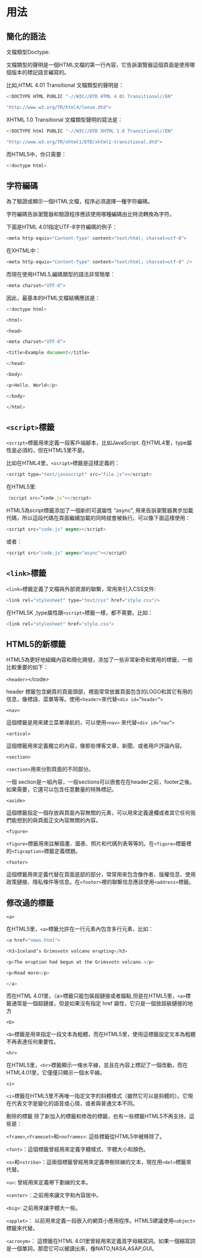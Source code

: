 # 用法

## 簡化的語法

文檔類型Doctype:

文檔類型的聲明是一個HTML文檔的第一行內容，它告訴瀏覽器這個頁面是使用哪個版本的標記語言編寫的。

比如,HTML 4.01 Transitional 文檔類型的聲明是：

```javascript
<!DOCTYPE HTML PUBLIC "-//W3C//DTD HTML 4.01 Transitional//EN"

"http://www.w3.org/TR/html4/loose.dtd">
```

XHTML 1.0 Transitional 文檔類型聲明的寫法是：

```javascript
<!DOCTYPE html PUBLIC "-//W3C//DTD XHTML 1.0 Transitional//EN"

"http://www.w3.org/TR/xhtml1/DTD/xhtml1-transitional.dtd">
```

而HTML5中，你只需要：

```javascript
<!doctype html>
```

## 字符編碼

為了驗證或顯示一個HTML文檔，程序必須選擇一種字符編碼。

字符編碼告訴瀏覽器和驗證程序應該使用哪種編碼由比特流轉換為字符。

下面是HTML 4.01指定UTF-8字符編碼的例子：

```javascript
<meta http-equiv="Content-Type" content="text/html; charset=utf-8">
```

在XHTML中：

```javascript
<meta http-equiv="Content-Type" content="text/html; charset=utf-8" />
```

而現在使用HTML5,編碼類型的語法非常簡單：

```javascript
<meta charset="UTF-8">
```

因此，最基本的HTML文檔結構應該是：

```javascript
<!doctype html>

<html>

<head>

<meta charset="UTF-8">

<title>Example document</title>

</head>

<body>

<p>Hello, World</p>

</body>

</html>
```

## `<script>`標籤

`<script>`標籤用來定義一段客戶端腳本，比如JavaScript. 在HTML4里，type屬性是必須的，但在HTML5里不是。

比如在HTML4里，`<script>`標籤是這樣定義的：

```javascript
<script type="text/javascript" src="file.js"></script>
```

在HTML5里:

```javascript
〈script src=”code.js”></script>
```

HTML5為script標籤添加了一個新的可選屬性 “async”, 用來告訴瀏覽器異步加載代碼，所以這段代碼在頁面繼續加載的同時就會被執行。可以像下面這樣使用：

```javascript
<script src="code.js" async></script>
```

或者：

```javascript
<script src="code.js" async="async"></script〉
```

## `<link>`標籤

`<link>`標籤定義了文檔與外部資源的聯繫，常用來引入CSS文件:

```javascript
<link rel="stylesheet" type="text/css" href="style.css"/>
```

在HTML5K ,type屬性跟`<script>`標籤一樣，都不需要。比如：

```javascript
<link rel="stylesheet" href="style.css">
```

## HTML5的新標籤

HTML5為更好地組織內容和簡化開發，添加了一些非常新奇和實用的標籤，一些比較重要的如下：

`<header>`&lt;/code&gt;

header 標籤包含網頁的頁面頭部，裡面常常放置頁面包含的LOGO和其它有用的信息，像標語、菜單等等。使用`<header>`來代替`<div id=”header”>`

`<nav>`

這個標籤是用來建立菜單導航的，可以使用`<nav>` 來代替`<div id=”nav”>`

`<artical>`

這個標籤用來定義獨立的內容，像那些博客文章、新聞、或者用戶評論內容。

`<section>`

`<section>`用來分割頁面的不同部分。

一個 section是一組內容，一般sections可以嵌套在在header之前，footer之後。如果需要，它還可以包含任意數量的特殊標記。

`<aside>`

這個標籤指定一個存放與頁面內容無關的元素，可以用來定義邊欄或者其它任何我們能想到的與頁面正文內容無關的內容。

`<figure>`

`<figure>`標籤用來註解插畫、圖表、照片和代碼列表等等的。在`<figure>`標籤裡的`<figcaption>`標籤定義標題。

`<footer>`

這個標籤用來定義代替在頁面底部的部分，常常用來包含像作者、版權信息、使用政策鏈接、隱私條件等信息。在`<footer>`裡的聯繫信息應該使用`<address>`標籤。

## 修改過的標籤

`<a>`

在HTML5里，`<a>`標籤允許在一行元素內包含多行元素，比如：

```javascript
<a href="news.html">

<h3>Iceland’s Grimsvotn volcano erupting</h3>

<p>The eruption had begun at the Grimsvotn volcano.</p>

<p>Read more</p>

</a>
```

而在HTML 4.01里，〈a&gt;標籤只能包裝超鏈接或者錨點,但是在HTML5里，`<a>`標籤通常是一個超鏈接，但是如果沒有指定 href 屬性，它只是一個放超級鏈接的地方

`<b>`

`<b>`標籤是用來指定一段文本為粗體，而在HTML5里，使用這標籤設定文本為粗體不再表達任何重要性。

`<hr>`

在HTML5里，`<hr>`標籤顯示一條水平線，並且在內容上標記了一個改動，而在HTML4.01里，它僅僅只顯示一個水平線。

`<i>`

`<i>`標籤在HTML5里不再唯一指定文字的斜體樣式（雖然它可以是斜體的）。它現在代表文字是變化的語音或心情，或者與普通文本不同。

刪除的標籤 除了新加入的標籤和修改的標籤，也有一些標籤HTML5不再支持，這些是：

`<frame>`,`<frameset>`和`<noframes>`: 這些標籤從HTML5中被移除了。

`<font>`：這個標籤曾經用來定義字體樣式、字體大小和顏色。

`<s>`和`<strike>`：這兩個標籤曾經用來定義帶刪除線的文本，現在用`<del>`標籤來代替。

`<u>`: 曾經用來定義帶下劃線的文本。

`<center>`：之前用來讓文字和內容居中。

`<big>`: 之前用來讓字體大一些。

`<applet>`： 以前用來定義一段嵌入的網頁小應用程序。HTML5建議使用`<object>`標籤來代替。

`<acronym>`： 這標籤在HTML 4.01里曾經用來定義首字母縮寫詞。如果一個縮寫詞是一個單詞，那麼它可以被讀出來，像NATO,NASA,ASAP,GUI。


